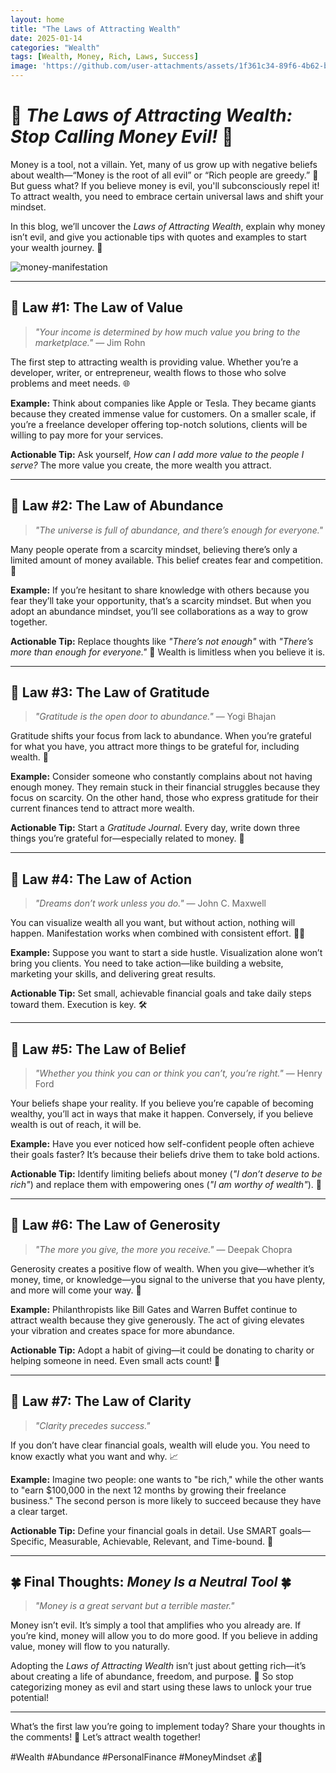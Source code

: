 ```yaml
---
layout: home
title: "The Laws of Attracting Wealth"
date: 2025-01-14
categories: "Wealth"
tags: [Wealth, Money, Rich, Laws, Success]
image: 'https://github.com/user-attachments/assets/1f361c34-89f6-4b62-b87e-732614bccb1f'
---
```


# 🌟 *The Laws of Attracting Wealth: Stop Calling Money Evil!* 🌟

Money is a tool, not a villain. Yet, many of us grow up with negative beliefs about wealth—“Money is the root of all evil” or “Rich people are greedy.” 🧵 But guess what? If you believe money is evil, you'll subconsciously repel it! To attract wealth, you need to embrace certain universal laws and shift your mindset.

In this blog, we’ll uncover the *Laws of Attracting Wealth*, explain why money isn’t evil, and give you actionable tips with quotes and examples to start your wealth journey. 💼

![money-manifestation](https://github.com/user-attachments/assets/1f361c34-89f6-4b62-b87e-732614bccb1f)

---

## 🚀 Law #1: **The Law of Value**
> *"Your income is determined by how much value you bring to the marketplace."* — Jim Rohn

The first step to attracting wealth is providing value. Whether you’re a developer, writer, or entrepreneur, wealth flows to those who solve problems and meet needs. 🌐

**Example:**
Think about companies like Apple or Tesla. They became giants because they created immense value for customers. On a smaller scale, if you’re a freelance developer offering top-notch solutions, clients will be willing to pay more for your services.

**Actionable Tip:**
Ask yourself, *How can I add more value to the people I serve?* The more value you create, the more wealth you attract.

---

## 🌟 Law #2: **The Law of Abundance**
> *"The universe is full of abundance, and there’s enough for everyone."*

Many people operate from a scarcity mindset, believing there’s only a limited amount of money available. This belief creates fear and competition. 🌌

**Example:**
If you’re hesitant to share knowledge with others because you fear they’ll take your opportunity, that’s a scarcity mindset. But when you adopt an abundance mindset, you’ll see collaborations as a way to grow together.

**Actionable Tip:**
Replace thoughts like *"There’s not enough"* with *"There’s more than enough for everyone."* 🌊 Wealth is limitless when you believe it is.

---

## 💎 Law #3: **The Law of Gratitude**
> *"Gratitude is the open door to abundance."* — Yogi Bhajan

Gratitude shifts your focus from lack to abundance. When you’re grateful for what you have, you attract more things to be grateful for, including wealth. 🌸

**Example:**
Consider someone who constantly complains about not having enough money. They remain stuck in their financial struggles because they focus on scarcity. On the other hand, those who express gratitude for their current finances tend to attract more wealth.

**Actionable Tip:**
Start a *Gratitude Journal*. Every day, write down three things you’re grateful for—especially related to money. 📃

---

## 💪 Law #4: **The Law of Action**
> *"Dreams don’t work unless you do."* — John C. Maxwell

You can visualize wealth all you want, but without action, nothing will happen. Manifestation works when combined with consistent effort. 🏋️‍♂️

**Example:**
Suppose you want to start a side hustle. Visualization alone won’t bring you clients. You need to take action—like building a website, marketing your skills, and delivering great results.

**Actionable Tip:**
Set small, achievable financial goals and take daily steps toward them. Execution is key. 🛠️

---

## 🧲 Law #5: **The Law of Belief**
> *"Whether you think you can or think you can’t, you’re right."* — Henry Ford

Your beliefs shape your reality. If you believe you’re capable of becoming wealthy, you’ll act in ways that make it happen. Conversely, if you believe wealth is out of reach, it will be.

**Example:**
Have you ever noticed how self-confident people often achieve their goals faster? It’s because their beliefs drive them to take bold actions.

**Actionable Tip:**
Identify limiting beliefs about money (*"I don’t deserve to be rich"*) and replace them with empowering ones (*"I am worthy of wealth"*). 🧩

---

## 🥇 Law #6: **The Law of Generosity**
> *"The more you give, the more you receive."* — Deepak Chopra

Generosity creates a positive flow of wealth. When you give—whether it’s money, time, or knowledge—you signal to the universe that you have plenty, and more will come your way. 💚

**Example:**
Philanthropists like Bill Gates and Warren Buffet continue to attract wealth because they give generously. The act of giving elevates your vibration and creates space for more abundance.

**Actionable Tip:**
Adopt a habit of giving—it could be donating to charity or helping someone in need. Even small acts count! 🦜

---

## 🧬 Law #7: **The Law of Clarity**
> *"Clarity precedes success."*

If you don’t have clear financial goals, wealth will elude you. You need to know exactly what you want and why. 📈

**Example:**
Imagine two people: one wants to "be rich," while the other wants to "earn $100,000 in the next 12 months by growing their freelance business." The second person is more likely to succeed because they have a clear target.

**Actionable Tip:**
Define your financial goals in detail. Use SMART goals—Specific, Measurable, Achievable, Relevant, and Time-bound. 🌄

---

## 🍀 Final Thoughts: *Money Is a Neutral Tool* 🍀

> *"Money is a great servant but a terrible master."*

Money isn’t evil. It’s simply a tool that amplifies who you already are. If you’re kind, money will allow you to do more good. If you believe in adding value, money will flow to you naturally.

Adopting the *Laws of Attracting Wealth* isn’t just about getting rich—it’s about creating a life of abundance, freedom, and purpose. 🌟 So stop categorizing money as evil and start using these laws to unlock your true potential!

---

What’s the first law you’re going to implement today? Share your thoughts in the comments! 🙌 Let’s attract wealth together!

#Wealth #Abundance #PersonalFinance #MoneyMindset 💰🌟

